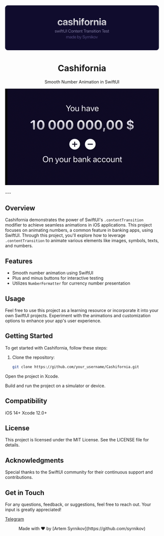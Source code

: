 <p align="center">
  <img src="/hero.png" alt="Cashifornia Hero Image" width="1000">
</p>

<h1 align="center">Cashifornia</h1>

<p align="center">Smooth Number Animation in SwiftUI</p>

<p align="center">
  <img src="/demo.gif" width="800">
</p>
---

## Overview

Cashifornia demonstrates the power of SwiftUI's `.contentTransition` modifier to achieve seamless animations in iOS applications. This project focuses on animating numbers, a common feature in banking apps, using SwiftUI. Through this project, you'll explore how to leverage `.contentTransition` to animate various elements like images, symbols, texts, and numbers.

## Features

- Smooth number animation using SwiftUI
- Plus and minus buttons for interactive testing
- Utilizes `NumberFormatter` for currency number presentation

## Usage

Feel free to use this project as a learning resource or incorporate it into your own SwiftUI projects. Experiment with the animations and customization options to enhance your app's user experience.

## Getting Started

To get started with Cashifornia, follow these steps:

1. Clone the repository:

   ```bash
   git clone https://github.com/your_username/Cashifornia.git
Open the project in Xcode.

Build and run the project on a simulator or device.

## Compatibility

iOS 14+
Xcode 12.0+

## License

This project is licensed under the MIT License. See the LICENSE file for details.

## Acknowledgments

Special thanks to the SwiftUI community for their continuous support and contributions.

## Get in Touch

For any questions, feedback, or suggestions, feel free to reach out. Your input is greatly appreciated!

[Telegram](http://t.me/syrnikoff)


<p align="center">Made with ❤️ by [Artem Syrnikov](https://github.com/syrnikov)</p>
